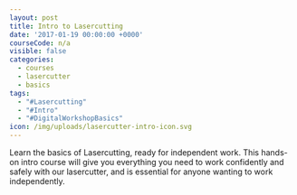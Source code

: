 ```yaml
---
layout: post
title: Intro to Lasercutting
date: '2017-01-19 00:00:00 +0000'
courseCode: n/a
visible: false
categories:
  - courses
  - lasercutter
  - basics
tags:
  - "#Lasercutting"
  - "#Intro"
  - "#DigitalWorkshopBasics"
icon: /img/uploads/lasercutter-intro-icon.svg
---
```


Learn the basics of Lasercutting, ready for independent work. This hands-on intro course will give you everything you need to work confidently and safely with our lasercutter, and is essential for anyone wanting to work independently.
